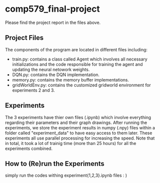 # comp579_final-project
Please find the project report in the files above.
## Project Files
The components of the program are located in different files including:
- train.py: contains a class called Agent which involves all necessary initializations and the code responsible for training the agent and updating the neural netowork weights.
- DQN.py: contains the DQN implementation.
- memory.py: contains the memory buffer implementations.
- gridWorldEnv.py: contains the customized gridworld environment for experiments 2 and 3.

## Experiments
The 3 experiments have thier own files (.ipynb) which involve everything regarding their parameters and their graph drawings. After running the experiments, we store the experiment results in numpy (.npy) files within a folder called "experiment_data" to have easy access to them later. These experiments all use parallel processing for increasing the speed. Note that in total, it took a lot of trainig time (more than 25 hours) for all the experiments combined.

## How to (Re)run the Experiments
simply run the codes withing experiment{1,2,3}.ipynb files : )
